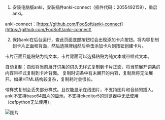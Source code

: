 1. 安装电脑版anki，安装插件anki-connect（插件代码：2055492159），重启anki。

anki-connect：[https://github.com/FooSoft/anki-connect](https://github.com/FooSoft/anki-connect)

2. 保持anki在后台运行，查此页面底部按钮栏会出现添加卡片按钮。将内容复制到卡片正面和背面，然后选择牌组然后单击添加卡片到按钮创建卡片。

卡片正面只能粘贴为纯文本，卡片背面可以选择粘贴为纯文本或带样式文本。

自动复制：自动将当前展开词条的词头无样式复制到卡片正面，将当前展开词条的内容带样式复制到卡片背面。
复制时词条中有未展开的内容，复制后将无法展开。如果HTML结构较复杂，复制耗时会很长。

带样式复制会丢失部分样式。且仅能显示在线图片，不支持图片和音频的插入，anki不支持base64图片的显示。不支持ckeditor5的浏览器中无法使用（cefpython无法使用）。

![图片](img/img080901.png?raw=true)